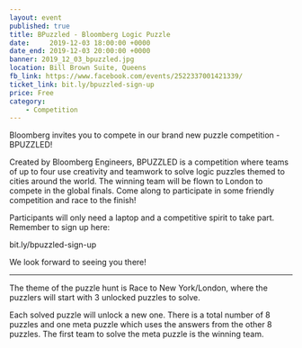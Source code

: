 ```yaml
---
layout: event
published: true
title: BPuzzled - Bloomberg Logic Puzzle
date:     2019-12-03 18:00:00 +0000
date_end: 2019-12-03 20:00:00 +0000
banner: 2019_12_03_bpuzzled.jpg
location: Bill Brown Suite, Queens
fb_link: https://www.facebook.com/events/2522337001421339/
ticket_link: bit.ly/bpuzzled-sign-up
price: Free
category:
    - Competition
---
```


Bloomberg invites you to compete in our brand new puzzle competition - BPUZZLED!

Created by Bloomberg Engineers, BPUZZLED is a competition where teams of up to four use creativity and teamwork to solve logic puzzles themed to cities around the world. The winning team will be flown to London to compete in the global finals. Come along to participate in some friendly competition and race to the finish!

Participants will only need a laptop and a competitive spirit to take part. Remember to sign up here:

bit.ly/bpuzzled-sign-up

We look forward to seeing you there!

<hr/>

The theme of the puzzle hunt is Race to New York/London, where the puzzlers will start with 3 unlocked puzzles to solve.

Each solved puzzle will unlock a new one. There is a total number of 8 puzzles and one meta puzzle which uses the answers from the other 8 puzzles. The first team to solve the meta puzzle is the winning team.
